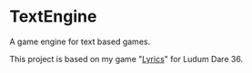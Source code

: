 # TextEngine

A game engine for text based games.

This project is based on my game "[Lyrics](http://ludumdare.com/compo/ludum-dare-36/?action=preview&uid=113027)" for Ludum Dare 36.